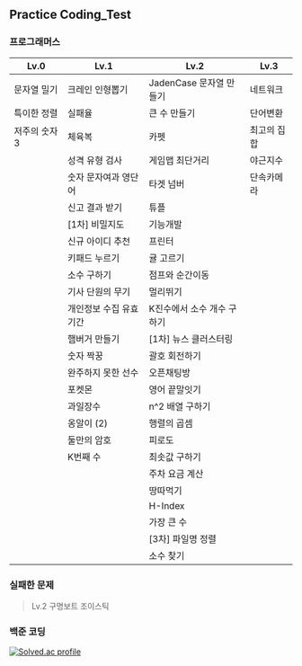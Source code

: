 ## Practice Coding_Test

### 프로그래머스

| **Lv.0**      | **Lv.1**               | **Lv.2**                   | **Lv.3**    |
| ------------- | ---------------------- | -------------------------- | ----------- |
| 문자열 밀기   | 크레인 인형뽑기        | JadenCase 문자열 만들기    | 네트워크    |
| 특이한 정렬   | 실패율                 | 큰 수 만들기               | 단어변환    |
| 저주의 숫자 3 | 체육복                 | 카펫                       | 최고의 집합 |
|               | 성격 유형 검사         | 게임맵 최단거리            | 야근지수    |
|               | 숫자 문자여과 영단어   | 타겟 넘버                  | 단속카메라  |
|               | 신고 결과 받기         | 튜플                       |             |
|               | [1차] 비밀지도         | 기능개발                   |             |
|               | 신규 아이디 추천       | 프린터                     |             |
|               | 키패드 누르기          | 귤 고르기                  |             |
|               | 소수 구하기            | 점프와 순간이동            |             |
|               | 기사 단원의 무기       | 멀리뛰기                   |             |
|               | 개인정보 수집 유효기간 | K진수에서 소수 개수 구하기 |             |
|               | 햄버거 만들기          | [1차] 뉴스 클러스터링      |             |
|               | 숫자 짝꿍              | 괄호 회전하기              |             |
|               | 완주하지 못한 선수     | 오픈채팅방                 |             |
|               | 포켓몬                 | 영어 끝말잇기              |             |
|               | 과일장수               | n^2 배열 구하기            |             |
|               | 옹알이 (2)             | 행렬의 곱셈                |             |
|               | 둘만의 암호            | 피로도                     |             |
|               | K번째 수               | 최솟값 구하기              |             |
|               |                        | 주차 요금 계산             |             |
|               |                        | 땅따먹기                   |             |
|               |                        | H-Index                    |             |
|               |                        | 가장 큰 수                 |             |
|               |                        | [3차] 파일명 정렬          |             |
|               |                        | 소수 찾기                  |             |

### 실패한 문제

> Lv.2 구명보트 조이스틱

### 백준 코딩

[![Solved.ac
profile](http://mazassumnida.wtf/api/v2/generate_badge?boj=eodrmfdl1004)](https://solved.ac/eodrmfdl1004)
